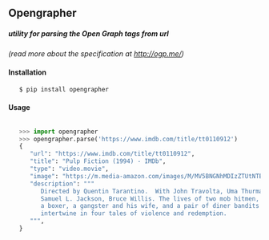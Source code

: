 ## Opengrapher

##### utility for parsing the Open Graph tags from url

_(read more about the specification at http://ogp.me/)_

#### Installation

```bash
   $ pip install opengrapher
```

#### Usage

```python

   >>> import opengrapher
   >>> opengrapher.parse('https://www.imdb.com/title/tt0110912')
   {
      "url": "https://www.imdb.com/title/tt0110912",
      "title": "Pulp Fiction (1994) - IMDb",
      "type": "video.movie",
      "image": "https://m.media-amazon.com/images/M/MV5BNGNhMDIzZTUtNTBlZi00MTRlLWFjM2ItYzViMjE3YzI5MjljXkEyXkFqcGdeQXVyNzkwMjQ5NzM@._V1_UY1200_CR97,0,630,1200_AL_.jpg",
      "description": """
         Directed by Quentin Tarantino.  With John Travolta, Uma Thurman, 
         Samuel L. Jackson, Bruce Willis. The lives of two mob hitmen, 
         a boxer, a gangster and his wife, and a pair of diner bandits 
         intertwine in four tales of violence and redemption.
      """,
   }
```

